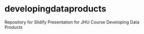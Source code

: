 # developingdataproducts
Repository for Slidify Presentation for JHU Course Developing Data Products
